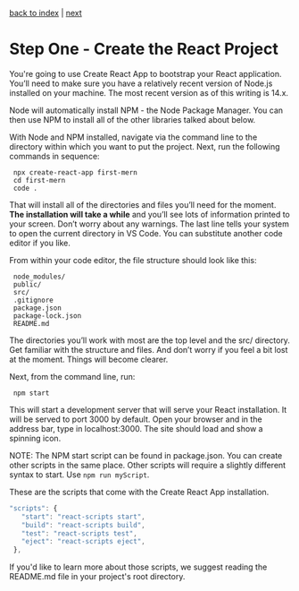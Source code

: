 [back to index](/README.md) | [next](/docs/2.md)

# Step One - Create the React Project

You're going to use Create React App to bootstrap your React application. You’ll need to make sure you have a relatively recent version of Node.js installed on your machine. The most recent version as of this writing is 14.x.

Node will automatically install NPM - the Node Package Manager. You can then use NPM to install all of the other libraries talked about below.

With Node and NPM installed, navigate via the command line to the directory within which you want to put the project. Next, run the following commands in sequence:

```
 npx create-react-app first-mern
 cd first-mern
 code .
```

That will install all of the directories and files you’ll need for the moment. **The installation will take a while** and you’ll see lots of information printed to your screen. Don’t worry about any warnings. The last line tells your system to open the current directory in VS Code. You can substitute another code editor if you like.

From within your code editor, the file structure should look like this:

```
 node_modules/
 public/
 src/
 .gitignore
 package.json
 package-lock.json
 README.md
```

The directories you’ll work with most are the top level and the src/ directory. Get familiar with the structure and files. And don’t worry if you feel a bit lost at the moment. Things will become clearer.

Next, from the command line, run:

```
 npm start
```

This will start a development server that will serve your React installation. It will be served to port 3000 by default. Open your browser and in the address bar, type in localhost:3000. The site should load and show a spinning icon.

NOTE: The NPM start script can be found in package.json. You can create other scripts in the same place. Other scripts will require a slightly different syntax to start. Use `npm run myScript`.

These are the scripts that come with the Create React App installation.

```js
"scripts": {
   "start": "react-scripts start",
   "build": "react-scripts build",
   "test": "react-scripts test",
   "eject": "react-scripts eject",
 },
```

If you'd like to learn more about those scripts, we suggest reading the README.md file in your project's root directory.
